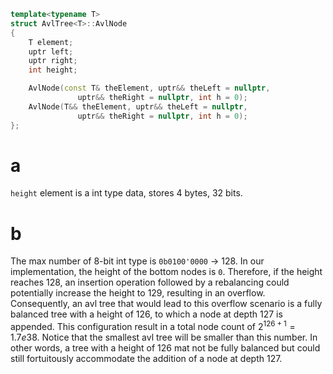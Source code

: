 ```cpp
template<typename T>
struct AvlTree<T>::AvlNode
{
	T element;
	uptr left;
	uptr right;
	int height;

	AvlNode(const T& theElement, uptr&& theLeft = nullptr,
			   uptr&& theRight = nullptr, int h = 0);
	AvlNode(T&& theElement, uptr&& theLeft = nullptr,
			   uptr&& theRight = nullptr, int h = 0);
};
```

# a
`height` element is a int type data, stores 4 bytes, 32 bits.

# b
The max number of 8-bit int type is `0b0100'0000` -> 128.
In our implementation, the height of the bottom nodes is `0`. 
Therefore, if the height reaches 128, an insertion operation followed by a rebalancing could potentially increase the height to 129, resulting in an overflow. Consequently, an avl tree that would lead to this overflow scenario is a fully balanced tree with a height of 126, to which a node at depth 127 is appended. This configuration result in a total node count of $2^{126+1} = 1.7e38$.
Notice that the smallest avl tree will be smaller than this number. In other words, a tree with a height of 126 mat not be fully balanced but could still fortuitously accommodate the addition of a node at depth 127.